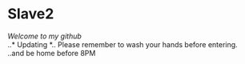 # Slave2

*Welcome to my github* <br />
..* Updating *..
Please remember to wash your hands before entering. <br />
..and be home before 8PM <br />


